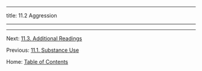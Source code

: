 ----------

title: 11.2 Aggression

----------



--------

Next: [11.3. Additional Readings](11.3_readings.md)

Previous: [11.1. Substance Use](11.1_substance_use.md)

Home: [Table of Contents](../README.md)
